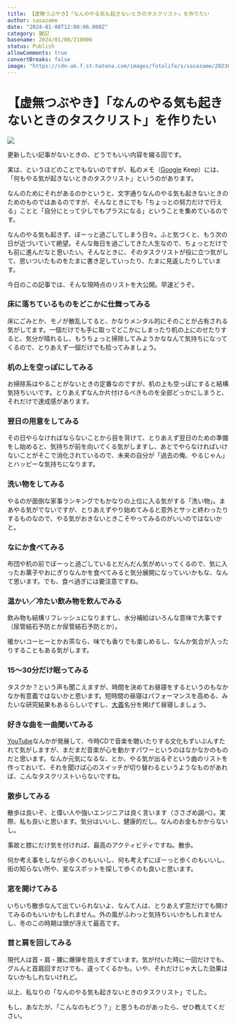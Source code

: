 ```yaml
---
title: 【虚無つぶやき】「なんのやる気も起きないときのタスクリスト」を作りたい
author: sasazame
date: "2024-01-08T12:00:06.000Z"
category: 雑記
basename: 2024/01/08/210006
status: Publish
allowComments: true
convertBreaks: false
image: "https://cdn-ak.f.st-hatena.com/images/fotolife/s/sasazame/20230905/20230905172523.png"
---
```

# 【虚無つぶやき】「なんのやる気も起きないときのタスクリスト」を作りたい

![](https://cdn-ak.f.st-hatena.com/images/fotolife/s/sasazame/20230905/20230905172523.png)

更新したい記事がないときの、どうでもいい内容を綴る回です。

<!-- Extended Body -->

実は、というほどのことでもないのですが、私のメモ（[Google](https://d.hatena.ne.jp/keyword/Google) Keep）には、「何もやる気が起きないときのタスクリスト」というのがあります。

なんのためにそれがあるのかというと、文字通りなんのやる気も起きないときのためのものではあるのですが、そんなときにでも「ちょっとの努力だけで行える」ことと「自分にとって少しでもプラスになる」ということを集めているのです。

なんのやる気も起きず、ぼーっと過ごしてしまう日々。ふと気づくと、もう次の日が近づいていて絶望。そんな毎日を過ごしてきた人生なので、ちょっとだけでも前に進んだなと思いたい。そんなときに、そのタスクリストが役に立つ気がして、思いついたものをたまに書き足していったり、たまに見返したりしています。

  

今日のこの記事では、そんな現時点のリストを大公開。早速どうぞ。

### 床に落ちているものをどこかに仕舞ってみる

床にごみとか、モノが散乱してると、かなりメンタル的にそのことが占有される気がしてます。一個だけでも手に取ってどこかにしまったり机の上にのせたりすると、気分が晴れるし、もうちょっと掃除してみようかななんて気持ちになってくるので、とりあえず一個だけでも拾ってみましょう。

### 机の上を空っぽにしてみる

お掃除系はやることがないときの定番なのですが、机の上も空っぽにすると結構気持ちいいです。とりあえずなんか片付けるべきものを全部どっかにしまうと、それだけで達成感があります。

### 翌日の用意をしてみる

その日やらなければならないことから目を背けて、とりあえず翌日のための準備をし始めると、気持ちが前を向いてくる気がしますし、あとでやらなければいけないことがそこで消化されているので、未来の自分が「過去の俺、やるじゃん」とハッピーな気持ちになります。

### 洗い物をしてみる

やるのが面倒な家事ランキングでもかなりの上位に入る気がする「洗い物」。まあやる気がでないですが、とりあえずやり始めてみると意外とサッと終わったりするものなので、やる気がおきないときこそやってみるのがいいのではないかと。

### なにか食べてみる

布団や机の前でぼーっと過ごしているとだんだん気がめいってくるので、気に入ったお菓子やおにぎりなんかを食べてみると気分展開になっていいかもな、なんて思います。でも、食べ過ぎには要注意ですね。

### 温かい／冷たい飲み物を飲んでみる

飲み物も結構リフレッシュになりますし、水分補給はいろんな意味で大事です（尿管結石予防とか尿管結石予防とか）。

暖かいコーヒーとかお茶なら、味でも香りでも楽しめるし、なんか気合が入ったりすることもある気がします。

### 15～30分だけ眠ってみる

タスクか？という声も聞こえますが、時間を決めてお昼寝をするというのもなかなか有意義ではないかと思います。短時間の昼寝はパフォーマンスを高める、みたいな研究結果もあるらしいですし、[大義](https://d.hatena.ne.jp/keyword/%C2%E7%B5%C1)名分を掲げて昼寝しましょう。

### 好きな曲を一曲聞いてみる

[YouTube](https://d.hatena.ne.jp/keyword/YouTube)なんかが発展して、今時CDで音楽を聴いたりする文化もずいぶんすたれて気がしますが、まだまだ音楽が心を動かすパワーというのはなかなかのものだと思います。なんか元気になるな、とか、やる気が出るぞという曲のリストを作っておいて、それを聞けば心のスイッチが切り替わるというようなものがあれば、こんなタスクリストいらないですね。

### 散歩してみる

散歩は良いぞ、と偉い人や強いエンジニアは良く言います（ささざめ調べ）。実際、私も良いと思います。気分はいいし、健康的だし。なんのお金もかからないし。

事故と膝にだけ気を付ければ、最高のアクティビティですね。散歩。

何か考え事をしながら歩くのもいいし、何も考えずにぼーっと歩くのもいいし、街の知らない所や、変なスポットを探して歩くのも良いと思います。

### 窓を開けてみる

いちいち散歩なんて出ていられないよ、なんて人は、とりあえず窓だけでも開けてみるのもいいかもしれません。外の風がふわっと気持ちいいかもしれませんし、冬のこの時期は頭が冴えて最高です。

### 首と肩を回してみる

現代人は首・肩・腰に爆弾を抱えすぎています。気が付いた時に一回だけでも、グルんと首肩回すだけでも、違ってくるかも。いや、それだけじゃ大した効果はないかもしれないけれど。

  

以上、私なりの「なんのやる気も起きないときのタスクリスト」でした。

もし、あなたが、「こんなのもどう？」と思うものがあったら、ぜひ教えてください。